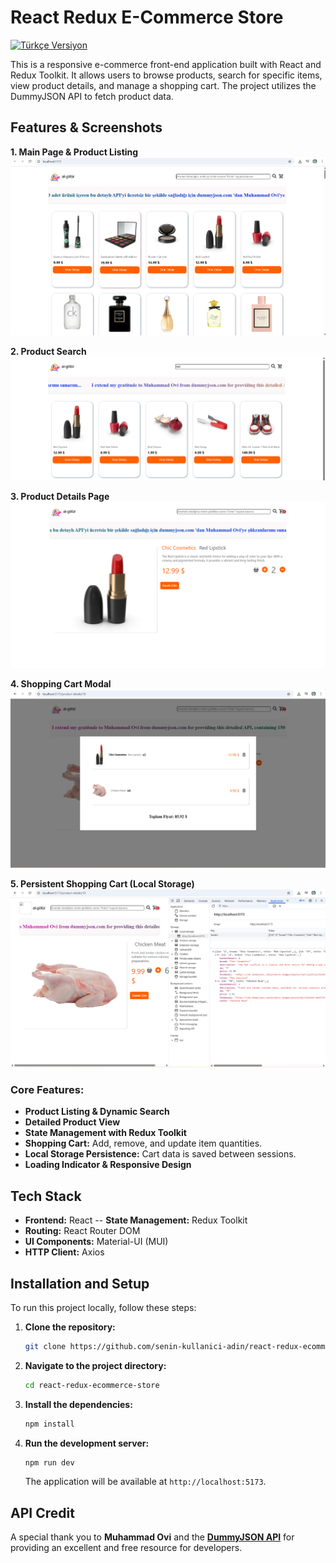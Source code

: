 # React Redux E-Commerce Store

[![Türkçe Versiyon](https://img.shields.io/badge/Doküman-Türkçe-red)](README.tr.md)

This is a responsive e-commerce front-end application built with React and Redux Toolkit. It allows users to browse products, search for specific items, view product details, and manage a shopping cart. The project utilizes the DummyJSON API to fetch product data.

## Features & Screenshots

**1. Main Page & Product Listing**
![Main Page](readme-images/1.png)

**2. Product Search**
![Search Results for "red"](readme-images/2.png)

**3. Product Details Page**
![Product Details Page](readme-images/3.png)

**4. Shopping Cart Modal**
![Shopping Cart Modal](readme-images/4.png)

**5. Persistent Shopping Cart (Local Storage)**
![Local Storage Persistence](readme-images/5.png)

### Core Features:
-   **Product Listing & Dynamic Search**
-   **Detailed Product View**
-   **State Management with Redux Toolkit**
-   **Shopping Cart:** Add, remove, and update item quantities.
-   **Local Storage Persistence:** Cart data is saved between sessions.
-   **Loading Indicator & Responsive Design**

## Tech Stack

-   **Frontend:** React
--   **State Management:** Redux Toolkit
-   **Routing:** React Router DOM
-   **UI Components:** Material-UI (MUI)
-   **HTTP Client:** Axios

## Installation and Setup

To run this project locally, follow these steps:

1.  **Clone the repository:**
    ```bash
    git clone https://github.com/senin-kullanici-adin/react-redux-ecommerce-store.git
    ```

2.  **Navigate to the project directory:**
    ```bash
    cd react-redux-ecommerce-store
    ```

3.  **Install the dependencies:**
    ```bash
    npm install
    ```

4.  **Run the development server:**
    ```bash
    npm run dev
    ```
    The application will be available at `http://localhost:5173`.

## API Credit

A special thank you to **Muhammad Ovi** and the **[DummyJSON API](https://dummyjson.com/)** for providing an excellent and free resource for developers.
